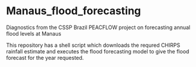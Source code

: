 # Manaus_flood_forecasting

Diagnostics from the CSSP Brazil PEACFLOW project on forecasting annual flood levels at Manaus

This repository has a shell script which downloads the requred CHIRPS rainfall estimate and executes the flood forecasting model to give the flood forecast for the year requested. 

